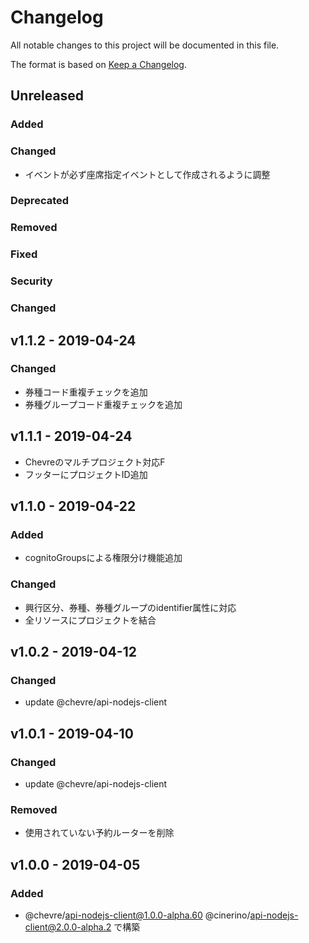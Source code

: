 # Changelog

All notable changes to this project will be documented in this file.

The format is based on [Keep a Changelog](http://keepachangelog.com/).

## Unreleased

### Added

### Changed

- イベントが必ず座席指定イベントとして作成されるように調整

### Deprecated

### Removed

### Fixed

### Security

### Changed

## v1.1.2 - 2019-04-24

### Changed

- 券種コード重複チェックを追加
- 券種グループコード重複チェックを追加

## v1.1.1 - 2019-04-24

- Chevreのマルチプロジェクト対応F
- フッターにプロジェクトID追加

## v1.1.0 - 2019-04-22

### Added

- cognitoGroupsによる権限分け機能追加

### Changed

- 興行区分、券種、券種グループのidentifier属性に対応
- 全リソースにプロジェクトを結合

## v1.0.2 - 2019-04-12

### Changed

- update @chevre/api-nodejs-client

## v1.0.1 - 2019-04-10

### Changed

- update @chevre/api-nodejs-client

### Removed

- 使用されていない予約ルーターを削除

## v1.0.0 - 2019-04-05

### Added

- @chevre/api-nodejs-client@1.0.0-alpha.60 @cinerino/api-nodejs-client@2.0.0-alpha.2 で構築
